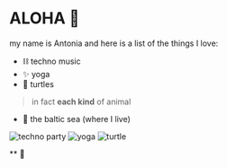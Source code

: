 # ALOHA 🥥
my name is Antonia and here is a list of the things I love:
- ⛓️ techno music
- ✨ yoga
- :turtle: turtles
> in fact **each kind** of animal
- 🌊 the baltic sea (where I live)


![techno party](https://user-images.githubusercontent.com/128368770/226380410-9aea4e9b-8e34-4ac6-9925-9607c21d8817.jpg)
![yoga](https://images.unsplash.com/photo-1603988363607-e1e4a66962c6?ixlib=rb-4.0.3&ixid=MnwxMjA3fDB8MHxwaG90by1wYWdlfHx8fGVufDB8fHx8&auto=format&fit=crop&w=2070&q=80)
![turtle](https://images.unsplash.com/photo-1496196614460-48988a57fccf?ixlib=rb-4.0.3&ixid=MnwxMjA3fDB8MHxwaG90by1wYWdlfHx8fGVufDB8fHx8&auto=format&fit=crop&w=1974&q=80)

** 🖤
